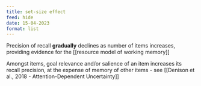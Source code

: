 ```yaml
---
title: set-size effect
feed: hide
date: 15-04-2023
format: list
---
```



Precision of recall **gradually** declines as number of items increases, providing evidence for the [[resource model of working memory]]

Amongst items, goal relevance and/or salience of an item increases its recall precision, at the expense of memory of other items -  see [[Denison et al., 2018 - Attention-Dependent Uncertainty]]

